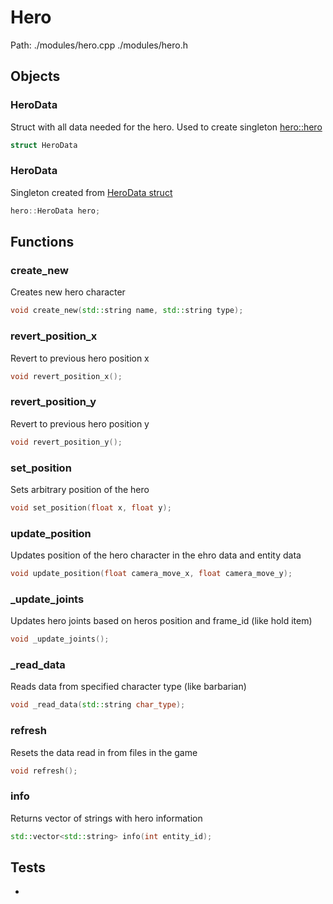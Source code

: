 # Hero
Path: ./modules/hero.cpp   ./modules/hero.h



## Objects
### HeroData
Struct with all data needed for the hero. Used to create singleton [hero::hero](hero.md#hero)
```c++
struct HeroData
```

### HeroData
Singleton created from [HeroData struct](hero.md#HeroData)
```c++
hero::HeroData hero;
```

## Functions
### create_new
Creates new hero character
```c++
void create_new(std::string name, std::string type);
```

### revert_position_x
Revert to previous hero position x
```c++
void revert_position_x();
```

### revert_position_y
Revert to previous hero position y
```c++
void revert_position_y();
```
  
### set_position
Sets arbitrary position of the hero
```c++
void set_position(float x, float y);
```

### update_position
Updates position of the hero character in the ehro data and entity data
```c++
void update_position(float camera_move_x, float camera_move_y);
```

### _update_joints
Updates hero joints based on heros position and frame_id (like hold item)
```c++
void _update_joints();
```

### _read_data
Reads data from specified character type (like barbarian)
```c++
void _read_data(std::string char_type);
```

### refresh
Resets the data read in from files in the game
```c++
void refresh();
```

### info
Returns vector of strings with hero information
```c++
std::vector<std::string> info(int entity_id);
```



## Tests
-